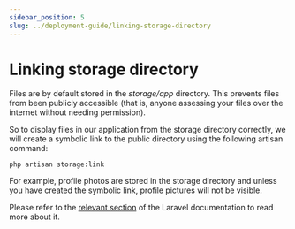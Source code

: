 ```yaml
---
sidebar_position: 5
slug: ../deployment-guide/linking-storage-directory
---
```


# Linking storage directory

Files are by default stored in the *storage/app* directory. This prevents files from been publicly accessible (that is, anyone assessing your files over the internet without needing permission).

So to display files in our application from the storage directory correctly, we will create a symbolic link to the public directory using the following artisan command:

```
php artisan storage:link
```

For example, profile photos are stored in the storage directory and unless you have created the symbolic link, profile pictures will not be visible.

Please refer to the [relevant section](https://laravel.com/docs/9.x/filesystem#the-public-disk) of the Laravel documentation to read more about it.